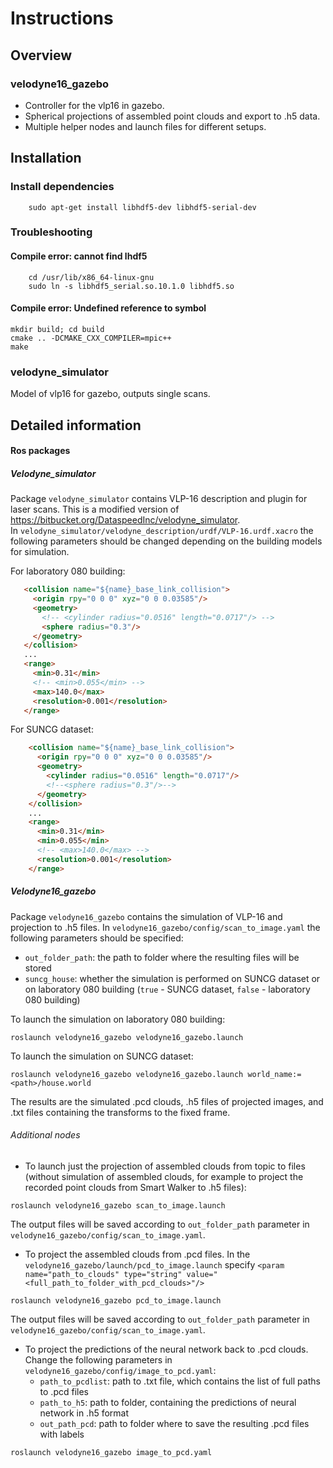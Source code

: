 # Instructions

## Overview

### velodyne16_gazebo
 * Controller for the vlp16 in gazebo.
 * Spherical projections of assembled point clouds and export to .h5 data.
 * Multiple helper nodes and launch files for different setups.

## Installation

### Install dependencies
        sudo apt-get install libhdf5-dev libhdf5-serial-dev

### Troubleshooting

#### Compile error: cannot find lhdf5
        cd /usr/lib/x86_64-linux-gnu
        sudo ln -s libhdf5_serial.so.10.1.0 libhdf5.so

#### Compile error: Undefined reference to symbol
```
mkdir build; cd build
cmake .. -DCMAKE_CXX_COMPILER=mpic++
make
```

### velodyne_simulator
Model of vlp16 for gazebo, outputs single scans.

## Detailed information
#### Ros packages
##### Velodyne_simulator
Package `velodyne_simulator` contains VLP-16 description and plugin for laser scans. This is a modified version of https://bitbucket.org/DataspeedInc/velodyne_simulator.   
In `velodyne_simulator/velodyne_description/urdf/VLP-16.urdf.xacro` the following parameters should be changed depending on the building models for simulation.

For laboratory 080 building:  
```html
   <collision name="${name}_base_link_collision">
     <origin rpy="0 0 0" xyz="0 0 0.03585"/>
     <geometry>
       <!-- <cylinder radius="0.0516" length="0.0717"/> -->
       <sphere radius="0.3"/>
     </geometry>
   </collision>
   ...
   <range>
     <min>0.31</min>
     <!-- <min>0.055</min> -->
     <max>140.0</max>
     <resolution>0.001</resolution>
   </range>
```

 For SUNCG dataset:  
```html
    <collision name="${name}_base_link_collision">
      <origin rpy="0 0 0" xyz="0 0 0.03585"/>
      <geometry>
        <cylinder radius="0.0516" length="0.0717"/>
        <!--<sphere radius="0.3"/>-->
      </geometry>
    </collision>
    ...
    <range>
      <min>0.31</min>
      <min>0.055</min>
      <!-- <max>140.0</max> -->
      <resolution>0.001</resolution>
    </range>
```
##### Velodyne16_gazebo
Package `velodyne16_gazebo` contains the simulation of VLP-16 and projection to .h5 files.
In `velodyne16_gazebo/config/scan_to_image.yaml` the following parameters should be specified:
- `out_folder_path`: the path to folder where the resulting files will be stored
- `suncg_house`: whether the simulation is performed on SUNCG dataset or on laboratory 080 building (`true` - SUNCG dataset, `false` - laboratory 080 building)

To launch the simulation on laboratory 080 building:
```
roslaunch velodyne16_gazebo velodyne16_gazebo.launch
```
To launch the simulation on SUNCG dataset:
```
roslaunch velodyne16_gazebo velodyne16_gazebo.launch world_name:=<path>/house.world
```
The results are the simulated .pcd clouds, .h5 files of projected images, and .txt files containing the transforms to the fixed frame.

###### Additional nodes
- To launch just the projection of assembled clouds from topic to files (without simulation of assembled clouds, for example to project the recorded point clouds from Smart Walker to .h5 files):
```
roslaunch velodyne16_gazebo scan_to_image.launch
```
The output files will be saved according to `out_folder_path` parameter in  `velodyne16_gazebo/config/scan_to_image.yaml`.
- To project the assembled clouds from .pcd files.
In the `velodyne16_gazebo/launch/pcd_to_image.launch` specify `<param name="path_to_clouds" type="string" value="<full_path_to_folder_with_pcd_clouds>"/>`
```
roslaunch velodyne16_gazebo pcd_to_image.launch
```
The output files will be saved according to `out_folder_path` parameter in  `velodyne16_gazebo/config/scan_to_image.yaml`.
- To project the predictions of the neural network back to .pcd clouds. Change the following parameters in `velodyne16_gazebo/config/image_to_pcd.yaml`:
  - `path_to_pcdlist`: path to .txt file, which contains the list of full paths to .pcd files
  - `path_to_h5`: path to folder, containing the predictions of neural network in .h5 format
  - `out_path_pcd`: path to folder where to save the resulting .pcd files with labels      
```
roslaunch velodyne16_gazebo image_to_pcd.yaml
```
